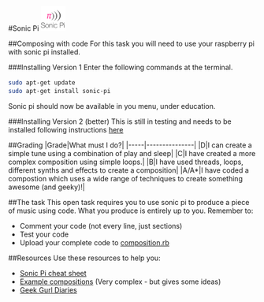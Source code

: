#Sonic Pi <img src="../../Resources/sonic-pi.png" width=50px alt="Sonic-Pi">

##Composing with code
For this task you will need to use your raspberry pi with sonic pi installed.

###Installing Version 1
Enter the following commands at the terminal.
```bash
sudo apt-get update
sudo apt-get install sonic-pi
```
Sonic pi should now be available in you menu, under education.

###Installing Version 2 (better)
This is still in testing and needs to be installed following instructions [here](http://sonic-pi.net/get-v2.0)

##Grading
|Grade|What must I do?|
|-----|---------------|
|D|I can create a simple tune using a combination of play and sleep|
|C|I have created a more complex composition using simple loops.|
|B|I have used threads, loops, different synths and effects to create a composition|
|A/A*|I have coded a compostion which uses a wide range of techniques to create something awesome (and geeky)!|

##The task
This open task requires you to use sonic pi to produce a piece of music using code. What you produce is entirely up to you. Remember to:
- Comment your code (not every line, just sections)
- Test your code
- Upload your complete code to [composition.rb](composition.rb)

##Resources
Use these resources to help you:
- [Sonic Pi cheat sheet](http://www.cl.cam.ac.uk/projects/raspberrypi/sonicpi/media/sonic-pi-cheatsheet.pdf)
- [Example compositions](https://gist.github.com/rbnpi/6864617) (Very complex - but gives some ideas)
- [Geek Gurl Diaries](https://www.youtube.com/watch?v=ixn6d4qSK5I)
